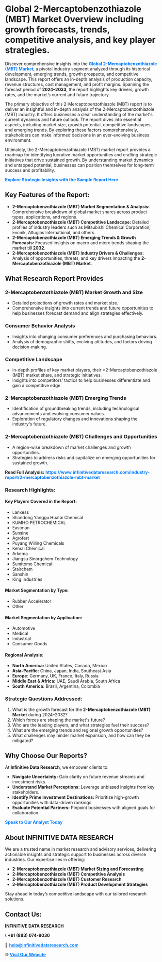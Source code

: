 <h1>Global 2-Mercaptobenzothiazole (MBT) Market Overview including growth forecasts, trends, competitive analysis, and key player strategies.</h1>
<p>
Discover comprehensive insights into the 
<a href="https://www.infinitivedataresearch.com/industry-report/2-mercaptobenzothiazole-mbt-market" rel="dofollow" style="color: #007BFF; text-decoration: none;"><strong>Global 2-Mercaptobenzothiazole (MBT) Market</strong></a>, a pivotal industry segment analyzed through its historical development, emerging trends, growth prospects, and competitive landscape. This report offers an in-depth analysis of production capacity, revenue structures, cost management, and profit margins. Spanning the forecast period of <strong>2024–2033</strong>, the report highlights key drivers, growth rates, and the market’s current and future trajectory.
</p>
<p>
The primary objective of this 2-Mercaptobenzothiazole (MBT) report is to deliver an insightful and in-depth analysis of the 2-Mercaptobenzothiazole (MBT) industry. It offers businesses a clear understanding of the market's current dynamics and future outlook. The report dives into essential aspects, including market size, growth potential, competitive landscapes, and emerging trends. By exploring these factors comprehensively, stakeholders can make informed decisions in an ever-evolving business environment.
</p>
<p>
Ultimately, the 2-Mercaptobenzothiazole (MBT) market report provides a roadmap for identifying lucrative market opportunities and crafting strategic initiatives that drive sustained growth. By understanding market dynamics and untapped potential, businesses can position themselves for long-term success and profitability.
</p>
<p>
<a href="https://www.infinitivedataresearch.com/request-sample/reportId=105680" style="color: #007BFF; text-decoration: none;"><strong>Explore Strategic Insights with the Sample Report Here</strong></a>
</p>

<h2>Key Features of the Report:</h2>
<ul>
<li><strong>2-Mercaptobenzothiazole (MBT) Market Segmentation & Analysis:</strong> Comprehensive breakdown of global market shares across product types, applications, and regions.</li>
<li><strong>2-Mercaptobenzothiazole (MBT) Competitive Landscape:</strong> Detailed profiles of industry leaders such as Mitsubishi Chemical Corporation, Evonik, Altuglas International, and others.</li>
<li><strong>2-Mercaptobenzothiazole (MBT) Emerging Trends & Growth Forecasts:</strong> Focused insights on macro and micro trends shaping the market till <strong>2032</strong>.</li>
<li><strong>2-Mercaptobenzothiazole (MBT) Industry Drivers & Challenges:</strong> Analysis of opportunities, threats, and key drivers impacting the <strong>2-Mercaptobenzothiazole (MBT) Market</strong>.</li>
</ul>

<h2>What Research Report Provides</h2>
<h3>2-Mercaptobenzothiazole (MBT) Market Growth and Size</h3>
<ul>
<li>Detailed projections of growth rates and market size.</li>
<li>Comprehensive insights into current trends and future opportunities to help businesses forecast demand and align strategies effectively.</li>
</ul>

<h3>Consumer Behavior Analysis</h3>
<ul>
<li>Insights into changing consumer preferences and purchasing behaviors.</li>
<li>Analysis of demographic shifts, evolving attitudes, and factors driving decision-making.</li>
</ul>

<h3>Competitive Landscape</h3>
<ul>
<li>In-depth profiles of key market players, their >2-Mercaptobenzothiazole (MBT) market share, and strategic initiatives.</li>
<li>Insights into competitors' tactics to help businesses differentiate and gain a competitive edge.</li>
</ul>

<h3>2-Mercaptobenzothiazole (MBT) Emerging Trends</h3>
<ul>
<li>Identification of groundbreaking trends, including technological advancements and evolving consumer values.</li>
<li>Exploration of regulatory changes and innovations shaping the industry's future.</li>
</ul>

<h3>2-Mercaptobenzothiazole (MBT) Challenges and Opportunities</h3>
<ul>
<li>A region-wise breakdown of market challenges and growth opportunities.</li>
<li>Strategies to address risks and capitalize on emerging opportunities for sustained growth.</li>
</ul>
<p><strong>Read Full Analysis:</strong> <a href="https://www.infinitivedataresearch.com/industry-report/2-mercaptobenzothiazole-mbt-market" rel="dofollow" style="color: #007BFF; text-decoration: none;"><strong>https://www.infinitivedataresearch.com/industry-report/2-mercaptobenzothiazole-mbt-market</strong></a></p>
<h3>Research Highlights:</h3>
<h4>Key Players Covered in the Report:</h4>
<ul><li>Lanxess</li><li>Shandong Yanggu Huatai Chemical</li><li>KUMHO PETROCHEMICAL</li><li>Eastman</li><li>Sunsine</li><li>Agrofert</li><li>Puyang Willing Chemicals</li><li>Kemai Chemical</li><li>Arkema</li><li>Jiangsu Sinorgchem Technology</li><li>Sumitomo Chemical</li><li>Stairchem</li><li>Sanshin</li><li>King Industries</li></ul>
<h4>Market Segmentation by Type:</h4>
<ul><li>Rubber Accelerator</li><li>Other</li></ul>
<h4>Market Segmentation by Application:</h4>
<ul><li>Automotive</li><li>Medical</li><li>Industrial</li><li>Consumer Goods</li></ul>

<h4>Regional Analysis:</h4>
<ul>
<li><strong>North America:</strong> United States, Canada, Mexico</li>
<li><strong>Asia-Pacific:</strong> China, Japan, India, Southeast Asia</li>
<li><strong>Europe:</strong> Germany, UK, France, Italy, Russia</li>
<li><strong>Middle East & Africa:</strong> UAE, Saudi Arabia, South Africa</li>
<li><strong>South America:</strong> Brazil, Argentina, Colombia</li>
</ul>

<h3>Strategic Questions Addressed:</h3>
<ol>
<li>What is the growth forecast for the <strong>2-Mercaptobenzothiazole (MBT) Market</strong> during 2024–2032?</li>
<li>Which forces are shaping the market's future?</li>
<li>Who are the leading players, and what strategies fuel their success?</li>
<li>What are the emerging trends and regional growth opportunities?</li>
<li>What challenges may hinder market expansion, and how can they be mitigated?</li>
</ol>

<h2>Why Choose Our Reports?</h2>
<p>At <strong>Infinitive Data Research</strong>, we empower clients to:</p>
<ul>
<li><strong>Navigate Uncertainty:</strong> Gain clarity on future revenue streams and investment risks.</li>
<li><strong>Understand Market Perceptions:</strong> Leverage unbiased insights from key stakeholders.</li>
<li><strong>Identify Prime Investment Destinations:</strong> Prioritize high-growth opportunities with data-driven rankings.</li>
<li><strong>Evaluate Potential Partners:</strong> Pinpoint businesses with aligned goals for collaboration.</li>
</ul>
<p><a href="https://www.infinitivedataresearch.com/industry-report/2-mercaptobenzothiazole-mbt-market" rel="dofollow" style="color: #007BFF; text-decoration: none;"><strong>Speak to Our Analyst Today</strong></a></p>

<h2>About INFINITIVE DATA RESEARCH</h2>
<p>We are a trusted name in market research and advisory services, delivering actionable insights and strategic support to businesses across diverse industries. Our expertise lies in offering:</p>
<ul>
<li><strong>2-Mercaptobenzothiazole (MBT) Market Sizing and Forecasting</strong></li>
<li><strong>2-Mercaptobenzothiazole (MBT) Competitive Analysis</strong></li>
<li><strong>2-Mercaptobenzothiazole (MBT) Customer Research</strong></li>
<li><strong>2-Mercaptobenzothiazole (MBT) Product Development Strategies</strong></li>
</ul>
<p>Stay ahead in today’s competitive landscape with our tailored research solutions.</p>

<h2>Contact Us:</h2>
<p><strong>INFINITIVE DATA RESEARCH</strong></p>
<p>📞 <strong>+91 (883) 074-8030</strong></p>
<p>📧 <strong><a href="mailto:help@infinitivedataresearch.com" style="color: #007BFF;">help@infinitivedataresearch.com</a></strong></p>
<p>🌐 <strong><a href="https://www.infinitivedataresearch.com" rel="dofollow" style="color: #007BFF;">Visit Our Website</a></strong></p>